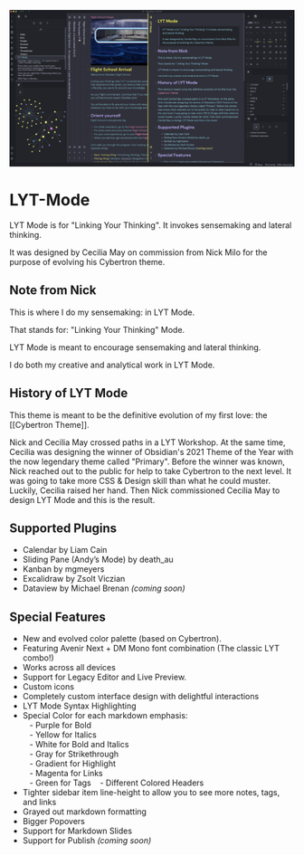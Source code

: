 ![lyt-mode-graphic](lyt-mode-graphic-1.jpg)

# LYT-Mode

LYT Mode is for "Linking Your Thinking". It invokes sensemaking and lateral thinking.

It was designed by Cecilia May on commission from Nick Milo for the purpose of evolving his Cybertron theme.

## Note from Nick

This is where I do my sensemaking: in LYT Mode.

That stands for: "Linking Your Thinking" Mode. 

LYT Mode is meant to encourage sensemaking and lateral thinking.

I do both my creative and analytical work in LYT Mode.

## History of LYT Mode

This theme is meant to be the definitive evolution of my first love: the [[Cybertron Theme]]. 

Nick and Cecilia May crossed paths in a LYT Workshop. At the same time, Cecilia was designing the winner of Obsidian's 2021 Theme of the Year with the now legendary theme called "Primary". Before the winner was known, Nick reached out to the public for help to take Cybertron to the next level. It was going to take more CSS & Design skill than what he could muster. Luckily, Cecilia raised her hand. Then Nick commissioned Cecilia May to design LYT Mode and this is the result.

## Supported Plugins

- Calendar by Liam Cain  
- Sliding Pane (Andy’s Mode) by death_au  
- Kanban by mgmeyers  
- Excalidraw by Zsolt Viczian  
- Dataview by Michael Brenan _(coming soon)_

## Special Features

- New and evolved color palette (based on Cybertron).
- Featuring Avenir Next + DM Mono font combination (The classic LYT combo!)
- Works across all devices  
- Support for Legacy Editor and Live Preview.
- Custom icons  
- Completely custom interface design with delightful interactions  
- LYT Mode Syntax Highlighting  
- Special Color for each markdown emphasis:  
   - Purple for Bold  
   - Yellow for Italics  
   - White for Bold and Italics  
   - Gray for Strikethrough  
   - Gradient for Highlight  
   - Magenta for Links  
   - Green for Tags
   - Different Colored Headers
- Tighter sidebar item line-height to allow you to see more notes, tags, and links  
- Grayed out markdown formatting  
- Bigger Popovers  
- Support for Markdown Slides  
- Support for Publish _(coming soon)_
